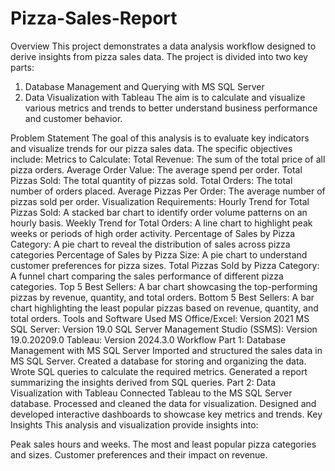 # Pizza-Sales-Report

Overview
   This project demonstrates a data analysis workflow designed to derive insights from pizza sales data. The project is divided into two key parts:
   1. Database Management and Querying with MS SQL Server
   2. Data Visualization with Tableau
   The aim is to calculate and visualize various metrics and trends to better understand business performance and customer behavior.

Problem Statement
   The goal of this analysis is to evaluate key indicators and visualize trends for our pizza sales data. The specific objectives include:
Metrics to Calculate:
   Total Revenue: The sum of the total price of all pizza orders.
   Average Order Value: The average spend per order.
   Total Pizzas Sold: The total quantity of pizzas sold.
   Total Orders: The total number of orders placed.
   Average Pizzas Per Order: The average number of pizzas sold per order.
Visualization Requirements:
   Hourly Trend for Total Pizzas Sold: A stacked bar chart to identify order volume patterns on an hourly basis.
   Weekly Trend for Total Orders: A line chart to highlight peak weeks or periods of high order activity.
   Percentage of Sales by Pizza Category: A pie chart to reveal the distribution of sales across pizza categories
   Percentage of Sales by Pizza Size: A pie chart to understand customer preferences for pizza sizes.
   Total Pizzas Sold by Pizza Category: A funnel chart comparing the sales performance of different pizza categories.
   Top 5 Best Sellers: A bar chart showcasing the top-performing pizzas by revenue, quantity, and total orders.
   Bottom 5 Best Sellers: A bar chart highlighting the least popular pizzas based on revenue, quantity, and total orders.
Tools and Software Used
   MS Office/Excel: Version 2021
   MS SQL Server: Version 19.0
   SQL Server Management Studio (SSMS): Version 19.0.20209.0
   Tableau: Version 2024.3.0
Workflow
    Part 1: Database Management with MS SQL Server
       Imported and structured the sales data in MS SQL Server.
       Created a database for storing and organizing the data.
       Wrote SQL queries to calculate the required metrics.
       Generated a report summarizing the insights derived from SQL queries.
    Part 2: Data Visualization with Tableau
       Connected Tableau to the MS SQL Server database.
       Processed and cleaned the data for visualization.
       Designed and developed interactive dashboards to showcase key metrics and trends.
Key Insights
    This analysis and visualization provide insights into:

Peak sales hours and weeks.
   The most and least popular pizza categories and sizes.
   Customer preferences and their impact on revenue.
